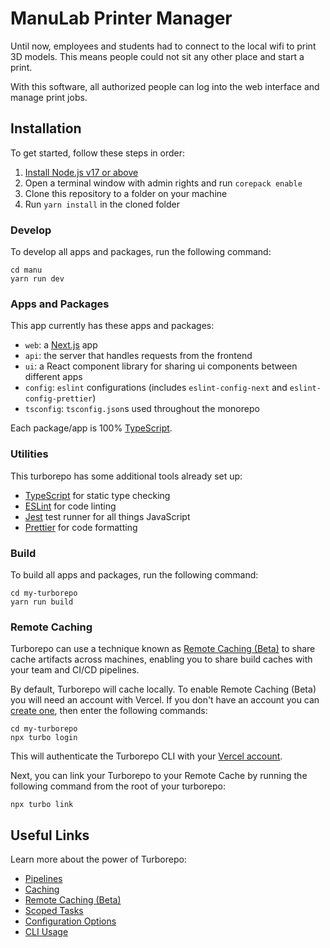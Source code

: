 # ManuLab Printer Manager

Until now, employees and students had to connect to the local wifi to print 3D models. This means people could not sit any other place and start a print.

With this software, all authorized people can log into the web interface and manage print jobs.

## Installation

To get started, follow these steps in order:
1) [Install Node.js v17 or above](https://nodejs.org/en/)
2) Open a terminal window with admin rights and run `corepack enable`
3) Clone this repository to a folder on your machine
4) Run `yarn install` in the cloned folder

### Develop

To develop all apps and packages, run the following command:

```
cd manu
yarn run dev
```

### Apps and Packages

This app currently has these apps and packages:

- `web`: a [Next.js](https://nextjs.org) app
- `api`: the server that handles requests from the frontend
- `ui`: a React component library for sharing ui components between different apps
- `config`: `eslint` configurations (includes `eslint-config-next` and `eslint-config-prettier`)
- `tsconfig`: `tsconfig.json`s used throughout the monorepo

Each package/app is 100% [TypeScript](https://www.typescriptlang.org/).

### Utilities

This turborepo has some additional tools already set up:

- [TypeScript](https://www.typescriptlang.org/) for static type checking
- [ESLint](https://eslint.org/) for code linting
- [Jest](https://jestjs.io) test runner for all things JavaScript
- [Prettier](https://prettier.io) for code formatting

### Build

To build all apps and packages, run the following command:

```
cd my-turborepo
yarn run build
```



### Remote Caching

Turborepo can use a technique known as [Remote Caching (Beta)](https://turborepo.org/docs/features/remote-caching) to share cache artifacts across machines, enabling you to share build caches with your team and CI/CD pipelines.

By default, Turborepo will cache locally. To enable Remote Caching (Beta) you will need an account with Vercel. If you don't have an account you can [create one](https://vercel.com/signup), then enter the following commands:

```
cd my-turborepo
npx turbo login
```

This will authenticate the Turborepo CLI with your [Vercel account](https://vercel.com/docs/concepts/personal-accounts/overview).

Next, you can link your Turborepo to your Remote Cache by running the following command from the root of your turborepo:

```
npx turbo link
```

## Useful Links

Learn more about the power of Turborepo:

- [Pipelines](https://turborepo.org/docs/features/pipelines)
- [Caching](https://turborepo.org/docs/features/caching)
- [Remote Caching (Beta)](https://turborepo.org/docs/features/remote-caching)
- [Scoped Tasks](https://turborepo.org/docs/features/scopes)
- [Configuration Options](https://turborepo.org/docs/reference/configuration)
- [CLI Usage](https://turborepo.org/docs/reference/command-line-reference)
